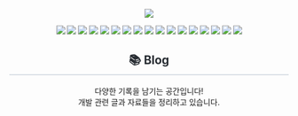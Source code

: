 <p align='center'>
    <img src="https://capsule-render.vercel.app/api?type=waving&color=auto&height=300&section=header&text=H-JUYEONG%20GitHub&fontSize=70&animation=fadeIn&fontAlignY=38&desc=Welcome%20to%20my%20GitHub!&descAlignY=51&descAlign=62"/>
</p>

<p align='center'>
    <img src="https://img.shields.io/badge/HTML5-E34F26?style=for-the-badge&logo=html5&logoColor=white"/>
    <img src="https://img.shields.io/badge/CSS3-1572B6?style=for-the-badge&logo=css3&logoColor=white"/>
    <img src="https://img.shields.io/badge/JavaScript-F7DF1E?style=for-the-badge&logo=JavaScript&logoColor=white"/>
    <img src="https://img.shields.io/badge/React-61DAFB?style=for-the-badge&logo=react&logoColor=white" />
    <img src="https://img.shields.io/badge/Axios-5A29E4?style=for-the-badge&logo=axios&logoColor=white" />
    <img src="https://img.shields.io/badge/Java-ED8B00?style=for-the-badge&logo=openjdk&logoColor=white"/>
    <img src="https://img.shields.io/badge/Spring-6DB33F?style=for-the-badge&logo=spring&logoColor=white"/>
    <img src="https://img.shields.io/badge/REST%20API-FF5733?style=for-the-badge&logo=rest&logoColor=white" />
    <img src="https://img.shields.io/badge/MyBatis-4479A1?style=for-the-badge&logo=mybatis&logoColor=white" />
    <img src="https://img.shields.io/badge/Python-3776AB?style=for-the-badge&logo=python&logoColor=white"/>
    <img src="https://img.shields.io/badge/MySQL-00000F?style=for-the-badge&logo=mysql&logoColor=white"/>
    <img src="https://img.shields.io/badge/redis-%23DD0031.svg?&style=for-the-badge&logo=redis&logoColor=white"/>
    <img src="https://img.shields.io/badge/Amazon_AWS-FF9900?style=for-the-badge&logo=amazonaws&logoColor=white"/>
    <img src="https://img.shields.io/badge/GIT-E44C30?style=for-the-badge&logo=git&logoColor=white"/>
    <img src="https://img.shields.io/badge/Figma-F24E1E?style=for-the-badge&logo=figma&logoColor=white"/>
      <img src="https://img.shields.io/badge/Notion-000000?style=for-the-badge&logo=Notion&logoColor=white">
    <img src="https://img.shields.io/badge/Visual_Studio_Code-0078D4?style=for-the-badge&logo=visual%20studio%20code&logoColor=white"/>
</p>

<div align="center">
  <h2 style="border-bottom: 2px solid #d8dee4; padding-bottom: 5px; color: #282d33;">📚 Blog</h2>
  <p>
    다양한 기록을 남기는 공간입니다! <br>
    개발 관련 글과 자료들을 정리하고 있습니다.
  </p>
  <div align="center">
<!--     <a href="https://dud9902.tistory.com/" target="_blank">
      <img src="https://img.shields.io/badge/Tistory-000000?style=for-the-badge&logo=Tistory&logoColor=white">
    </a> -->
    &nbsp;
  </div>
</div>
